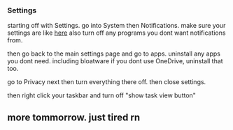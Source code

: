 ### Settings

starting off with Settings. go into System then Notifications. make sure your settings are like [here](https://github.com/Yoshii64/PC-tuning/blob/main/images/Settings1.png)
also turn off any programs you dont want notifications from.

then go back to the main settings page and go to apps. uninstall any apps you dont need. including bloatware
if you dont use OneDrive, uninstall that too. 

go to Privacy next then turn everything there off. then close settings.

then right click your taskbar and turn off "show task view button"


## more tommorrow. just tired rn
